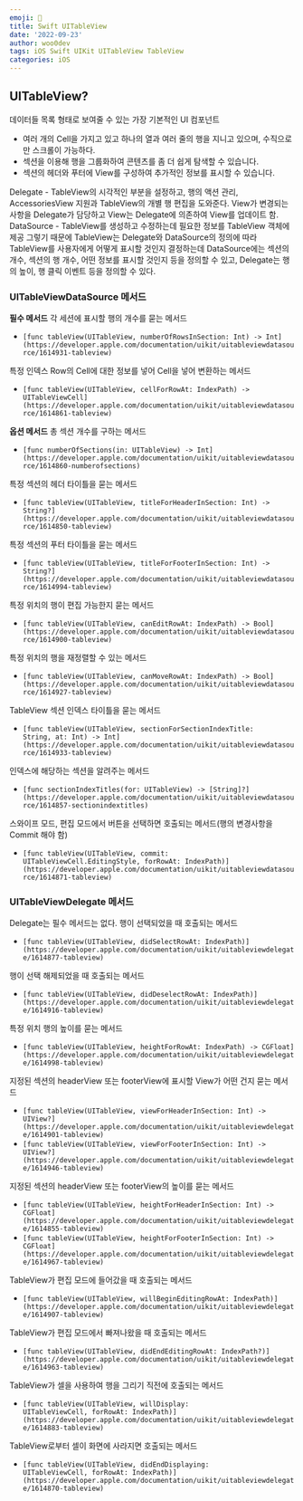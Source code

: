 ```yaml
---
emoji: 🐻
title: Swift UITableView
date: '2022-09-23'
author: woo0dev
tags: iOS Swift UIKit UITableView TableView
categories: iOS
---
```


## UITableView?
데이터들 목록 형태로 보여줄 수 있는 가장 기본적인 UI 컴포넌트
- 여러 개의 Cell을 가지고 있고 하나의 열과 여러 줄의 행을 지니고 있으며, 수직으로만 스크롤이 가능하다.
- 섹션을 이용해 행을 그룹화하여 콘텐츠를 좀 더 쉽게 탐색할 수 있습니다.
- 섹션의 헤더와 푸터에 View를 구성하여 추가적인 정보를 표시할 수 있습니다.

Delegate - TableView의 시각적인 부분을 설정하고, 행의 액션 관리, AccessoriesView 지원과 TableView의 개별 행 편집을 도와준다.
View가 변경되는 사항을 Delegate가 담당하고 View는 Delegate에 의존하여 View를 업데이트 함.
DataSource - TableView를 생성하고 수정하는데 필요한 정보를 TableView 객체에 제공
그렇기 때문에 TableView는 Delegate와 DataSource의 정의에 따라 TableView를 사용자에게 어떻게 표시할 것인지 결정하는데  DataSource에는 섹션의 개수, 섹션의 행 개수, 어떤 정보를 표시할 것인지 등을 정의할 수 있고, Delegate는 행의 높이, 행 클릭 이벤트 등을 정의할 수 있다.

### UITableViewDataSource 메서드
**필수 메서드**
각 세션에 표시할 행의 개수를 묻는 메서드
- `[func tableView(UITableView, numberOfRowsInSection: Int) -> Int](https://developer.apple.com/documentation/uikit/uitableviewdatasource/1614931-tableview)`

특정 인덱스 Row의 Cell에 대한 정보를 넣어 Cell을 넣어 변환하는 메서드
- `[func tableView(UITableView, cellForRowAt: IndexPath) -> UITableViewCell](https://developer.apple.com/documentation/uikit/uitableviewdatasource/1614861-tableview)`

**옵션 메서드**
총 섹션 개수를 구하는 메서드
- `[func numberOfSections(in: UITableView) -> Int](https://developer.apple.com/documentation/uikit/uitableviewdatasource/1614860-numberofsections)`

특정 섹션의 헤더 타이틀을 묻는 메서드
- `[func tableView(UITableView, titleForHeaderInSection: Int) -> String?](https://developer.apple.com/documentation/uikit/uitableviewdatasource/1614850-tableview)`

특정 섹션의 푸터 타이틀을 묻는 메서드
- `[func tableView(UITableView, titleForFooterInSection: Int) -> String?](https://developer.apple.com/documentation/uikit/uitableviewdatasource/1614994-tableview)`

특정 위치의 행이 편집 가능한지 묻는 메서드
- `[func tableView(UITableView, canEditRowAt: IndexPath) -> Bool](https://developer.apple.com/documentation/uikit/uitableviewdatasource/1614900-tableview)`

특정 위치의 행을 재정렬할 수 있는 메서드
- `[func tableView(UITableView, canMoveRowAt: IndexPath) -> Bool](https://developer.apple.com/documentation/uikit/uitableviewdatasource/1614927-tableview)`

TableView 섹션 인덱스 타이틀을 묻는 메서드
- `[func tableView(UITableView, sectionForSectionIndexTitle: String, at: Int) -> Int](https://developer.apple.com/documentation/uikit/uitableviewdatasource/1614933-tableview)`

인덱스에 해당하는 섹션을 알려주는 메서드
- `[func sectionIndexTitles(for: UITableView) -> [String]?](https://developer.apple.com/documentation/uikit/uitableviewdatasource/1614857-sectionindextitles)`

스와이프 모드, 편집 모드에서 버튼을 선택하면 호출되는 메서드(행의 변경사항을 Commit 해야 함)
- `[func tableView(UITableView, commit: UITableViewCell.EditingStyle, forRowAt: IndexPath)](https://developer.apple.com/documentation/uikit/uitableviewdatasource/1614871-tableview)`

### UITableViewDelegate 메서드
Delegate는 필수 메서드는 없다.
행이 선택되었을 때 호출되는 메서드
- `[func tableView(UITableView, didSelectRowAt: IndexPath)](https://developer.apple.com/documentation/uikit/uitableviewdelegate/1614877-tableview)`

행이 선택 해제되었을 때 호출되는 메서드
- `[func tableView(UITableView, didDeselectRowAt: IndexPath)](https://developer.apple.com/documentation/uikit/uitableviewdelegate/1614916-tableview)`

특정 위치 행의 높이를 묻는 메서드
- `[func tableView(UITableView, heightForRowAt: IndexPath) -> CGFloat](https://developer.apple.com/documentation/uikit/uitableviewdelegate/1614998-tableview)`

지정된 섹션의 headerView 또는 footerView에 표시할 View가 어떤 건지 묻는 메서드
- `[func tableView(UITableView, viewForHeaderInSection: Int) -> UIView?](https://developer.apple.com/documentation/uikit/uitableviewdelegate/1614901-tableview)`
- `[func tableView(UITableView, viewForFooterInSection: Int) -> UIView?](https://developer.apple.com/documentation/uikit/uitableviewdelegate/1614946-tableview)`

지정된 섹션의 headerView 또는 footerView의 높이를 묻는 메서드
- `[func tableView(UITableView, heightForHeaderInSection: Int) -> CGFloat](https://developer.apple.com/documentation/uikit/uitableviewdelegate/1614855-tableview)`
- `[func tableView(UITableView, heightForFooterInSection: Int) -> CGFloat](https://developer.apple.com/documentation/uikit/uitableviewdelegate/1614967-tableview)`

TableView가 편집 모드에 들어갔을 때 호출되는 메서드
- `[func tableView(UITableView, willBeginEditingRowAt: IndexPath)](https://developer.apple.com/documentation/uikit/uitableviewdelegate/1614907-tableview)`

TableView가 편집 모드에서 빠져나왔을 때 호출되는 메서드
- `[func tableView(UITableView, didEndEditingRowAt: IndexPath?)](https://developer.apple.com/documentation/uikit/uitableviewdelegate/1614963-tableview)`

TableView가 셀을 사용하여 행을 그리기 직전에 호출되는 메서드
- `[func tableView(UITableView, willDisplay: UITableViewCell, forRowAt: IndexPath)](https://developer.apple.com/documentation/uikit/uitableviewdelegate/1614883-tableview)`

TableView로부터 셀이 화면에 사라지면 호출되는 메서드
- `[func tableView(UITableView, didEndDisplaying: UITableViewCell, forRowAt: IndexPath)](https://developer.apple.com/documentation/uikit/uitableviewdelegate/1614870-tableview)`